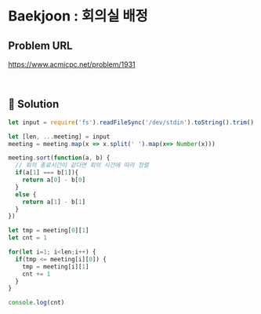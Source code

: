 # Baekjoon : 회의실 배정

## Problem URL
https://www.acmicpc.net/problem/1931

<br/>

## 🚩 Solution
```js
let input = require('fs').readFileSync('/dev/stdin').toString().trim().split('\n')

let [len, ...meeting] = input
meeting = meeting.map(x => x.split(' ').map(x=> Number(x)))

meeting.sort(function(a, b) { 
  // 회의 종료시간이 같다면 회의 시간에 따라 정렬
  if(a[1] === b[1]){ 
    return a[0] - b[0] 
  }
  else { 
    return a[1] - b[1]
  } 
})

let tmp = meeting[0][1]
let cnt = 1

for(let i=1; i<len;i++) {
  if(tmp <= meeting[i][0]) {
    tmp = meeting[i][1]
    cnt += 1
  }
}

console.log(cnt)
```